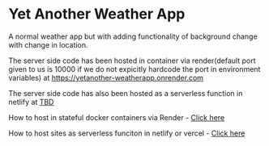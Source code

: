 # Yet Another Weather App
 A normal weather app but with adding functionality of background change with change in location.

The server side code has been hosted in container via render(default port given to us is 10000 if we do not expicitly hardcode the port in environment variables) at https://yetanother-weatherapp.onrender.com 

The server side code has also been hosted as a serverless function in netlify at [TBD]()

How to host in stateful docker containers via Render - [Click here](https://www.youtube.com/watch?v=yln_CffenYw)

How to host sites as serverless funciton in netlify or vercel - [Click here](https://www.youtube.com/watch?v=hpvCd5WKGLU)